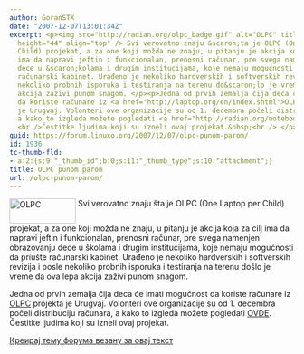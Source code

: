 ```yaml
---
author: GoranSTX
date: "2007-12-07T13:01:34Z"
excerpt: <p><img src="http://radian.org/olpc_badge.gif" alt="OLPC" title="OLPC" width="117"
  height="44" align="top" /> Svi verovatno znaju &scaron;ta je OLPC (One Laptop per
  Child) projekat, a za one koji možda ne znaju, u pitanju je akcija koja za cilj
  ima da napravi jeftin i funkcionalan, prenosni računar, pre svega namenjen obrazovanju
  dece u &scaron;kolama i drugim institucijama, koje nemaju mogućnosti da priu&scaron;te
  računarski kabinet. Urađeno je nekoliko hardverskih i softverskih revizija i posle
  nekoliko probnih isporuka i testiranja na terenu do&scaron;lo je vreme da ova lepa
  akcija zaživi punom snagom. </p><p>Jedna od prvih zemalja čija deca će imati mogućnost
  da koriste računare iz <a href="http://laptop.org/en/index.shtml">OLPC</a>  projekta
  je Urugvaj. Volonteri ove organizacije su od 1. decembra počeli distribuciju računara,
  a kako to izgleda možete pogledati <a href="http://radian.org/notebook/first-deployment">OVDE</a>.
  <br />Čestitke ljudima koji su izneli ovaj projekat.&nbsp;<br /> </p>
guid: https://forum.linuxo.org/2007/12/07/olpc-punom-parom/
id: 1936
tc-thumb-fld:
- a:2:{s:9:"_thumb_id";b:0;s:11:"_thumb_type";s:10:"attachment";}
title: OLPC punom parom
url: /olpc-punom-parom/
---
```

<img src="http://radian.org/olpc_badge.gif" alt="OLPC" title="OLPC" width="117" height="44" align="top" /> Svi verovatno znaju &scaron;ta je OLPC (One Laptop per Child) projekat, a za one koji možda ne znaju, u pitanju je akcija koja za cilj ima da napravi jeftin i funkcionalan, prenosni računar, pre svega namenjen obrazovanju dece u &scaron;kolama i drugim institucijama, koje nemaju mogućnosti da priu&scaron;te računarski kabinet. Urađeno je nekoliko hardverskih i softverskih revizija i posle nekoliko probnih isporuka i testiranja na terenu do&scaron;lo je vreme da ova lepa akcija zaživi punom snagom. 

Jedna od prvih zemalja čija deca će imati mogućnost da koriste računare iz [OLPC](http://laptop.org/en/index.shtml) projekta je Urugvaj. Volonteri ove organizacije su od 1. decembra počeli distribuciju računara, a kako to izgleda možete pogledati [OVDE](http://radian.org/notebook/first-deployment).  
Čestitke ljudima koji su izneli ovaj projekat.&nbsp; 

<!--break-->

[Креирај тему форума везану за овај текст](https://linuxo.org/nova-tema-na-forumu/?se_pid=1936)